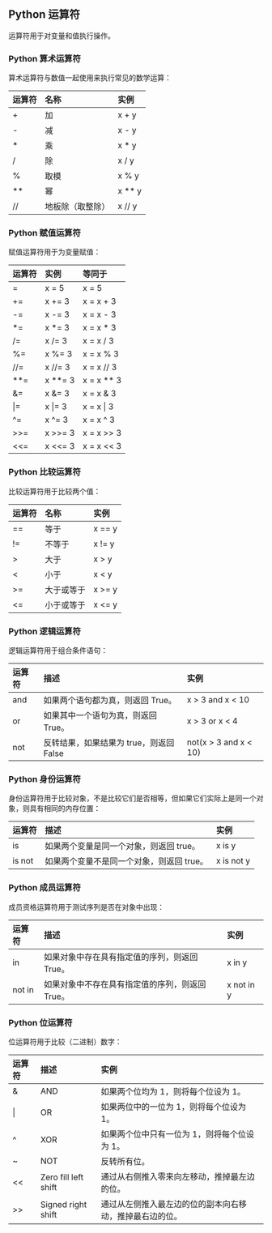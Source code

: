 ## Python 运算符

运算符用于对变量和值执行操作。

### Python 算术运算符

算术运算符与数值一起使用来执行常见的数学运算：

| 运算符 | 名称             | 实例   |
| :----- | :--------------- | :----- |
| +      | 加               | x + y  |
| -      | 减               | x - y  |
| *      | 乘               | x * y  |
| /      | 除               | x / y  |
| %      | 取模             | x % y  |
| **     | 幂               | x ** y |
| //     | 地板除（取整除） | x // y |

### Python 赋值运算符

赋值运算符用于为变量赋值：

| 运算符 | 实例    | 等同于     |
| :----- | :------ | :--------- |
| =      | x = 5   | x = 5      |
| +=     | x += 3  | x = x + 3  |
| -=     | x -= 3  | x = x - 3  |
| *=     | x *= 3  | x = x * 3  |
| /=     | x /= 3  | x = x / 3  |
| %=     | x %= 3  | x = x % 3  |
| //=    | x //= 3 | x = x // 3 |
| **=    | x **= 3 | x = x ** 3 |
| &=     | x &= 3  | x = x & 3  |
| \|=    | x \|= 3 | x = x \| 3 |
| ^=     | x ^= 3  | x = x ^ 3  |
| >>=    | x >>= 3 | x = x >> 3 |
| <<=    | x <<= 3 | x = x << 3 |

### Python 比较运算符

比较运算符用于比较两个值：

| 运算符 | 名称       | 实例   |
| :----- | :--------- | :----- |
| ==     | 等于       | x == y |
| !=     | 不等于     | x != y |
| >      | 大于       | x > y  |
| <      | 小于       | x < y  |
| >=     | 大于或等于 | x >= y |
| <=     | 小于或等于 | x <= y |

### Python 逻辑运算符

逻辑运算符用于组合条件语句：

| 运算符 | 描述| 实例|
| :----- | :-------------------------------------- | :-------------------- |
| and    | 如果两个语句都为真，则返回 True。       | x > 3 and x < 10      | 
| or     | 如果其中一个语句为真，则返回 True。     | x > 3 or x < 4        | 
| not    | 反转结果，如果结果为 true，则返回 False | not(x > 3 and x < 10) | 

### Python 身份运算符

身份运算符用于比较对象，不是比较它们是否相等，但如果它们实际上是同一个对象，则具有相同的内存位置：

| 运算符 | 描述                                      | 实例       |
| :----- | :---------------------------------------- | :--------- |
| is     | 如果两个变量是同一个对象，则返回 true。   | x is y     |
| is not | 如果两个变量不是同一个对象，则返回 true。 | x is not y |

### Python 成员运算符

成员资格运算符用于测试序列是否在对象中出现：

| 运算符 | 描述                                      | 实例       |
| :----- | :---------------------------------------- | :--------- |
| in     | 如果对象中存在具有指定值的序列，则返回 True。   | x in y     |
| not in | 如果对象中不存在具有指定值的序列，则返回 True。 | x not in y |

### Python 位运算符

位运算符用于比较（二进制）数字：

| 运算符 | 描述                                      | 实例       |
| :----- | :---------------------------------------- | :--------- |
| &      | AND                  | 如果两个位均为 1，则将每个位设为 1。                     |
| \|     | OR                   | 如果两位中的一位为 1，则将每个位设为 1。                 |
| ^      | XOR                  | 如果两个位中只有一位为 1，则将每个位设为 1。             |
| ~      | NOT                  | 反转所有位。                                             |
| <<     | Zero fill left shift | 通过从右侧推入零来向左移动，推掉最左边的位。             |
| >>     | Signed right shift   | 通过从左侧推入最左边的位的副本向右移动，推掉最右边的位。 |